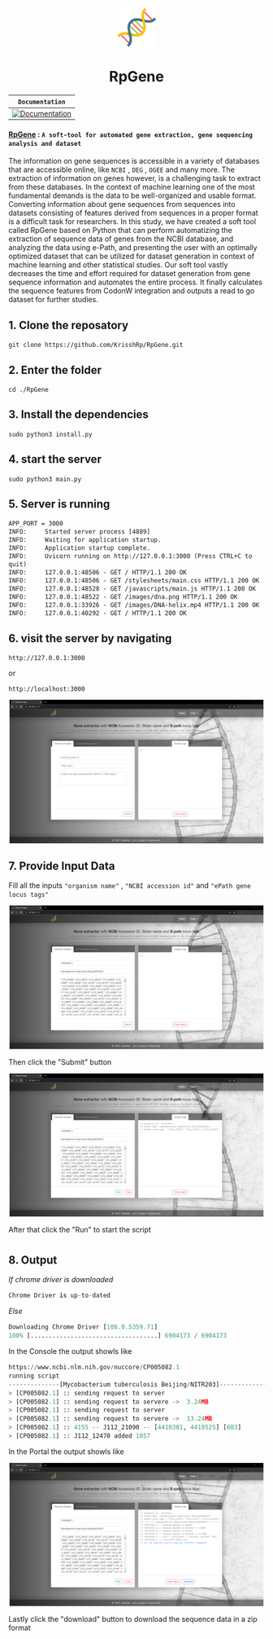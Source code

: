 <div align="center">
  <img style="width: 75px;" src="./Bin/Assets/images/dna.png">
</div>
<div align="center">
  <h1> RpGene </h1>
</div>

**`Documentation`** |
------------------- |
[![Documentation](https://img.shields.io/badge/api-reference-blue.svg)](#) |

#### [RpGene](#) : `A soft-tool for automated gene extraction, gene sequencing analysis and dataset` 

The information on gene sequences is accessible in a variety of databases that are accessible online, like `NCBI` , `DEG` , `OGEE` and many more. The extraction of information on genes however, is a challenging task to extract from these databases. In the context of machine learning one of the most fundamental demands is the data to be well-organized and usable format. Converting information about gene sequences from sequences into datasets consisting of features derived from sequences in a proper format is a difficult task for researchers. In this study, we have created a soft tool called RpGene based on Python that can perform automatizing the extraction of sequence data of genes from the NCBI database, and analyzing the data using e-Path, and presenting the user with an optimally optimized dataset that can be utilized for dataset generation in context of machine learning and other statistical studies. Our soft tool vastly decreases the time and effort required for dataset generation from gene sequence information and automates the entire process. It finally calculates the sequence features from CodonW integration and outputs a read to go dataset for further studies.

## 1. Clone the reposatory
```shell
git clone https://github.com/KrisshRp/RpGene.git
```
## 2. Enter the folder
```shell
cd ./RpGene
```
## 3. Install the dependencies
```
sudo python3 install.py
```
## 4. start the server

```shell
sudo python3 main.py
```
## 5. Server is running

```shell
APP_PORT = 3000
INFO:     Started server process [4889]
INFO:     Waiting for application startup.
INFO:     Application startup complete.
INFO:     Uvicorn running on http://127.0.0.1:3000 (Press CTRL+C to quit)
INFO:     127.0.0.1:48506 - GET / HTTP/1.1 200 OK
INFO:     127.0.0.1:48506 - GET /stylesheets/main.css HTTP/1.1 200 OK
INFO:     127.0.0.1:48528 - GET /javascripts/main.js HTTP/1.1 200 OK
INFO:     127.0.0.1:48522 - GET /images/dna.png HTTP/1.1 200 OK
INFO:     127.0.0.1:33926 - GET /images/DNA-helix.mp4 HTTP/1.1 200 OK
INFO:     127.0.0.1:40292 - GET / HTTP/1.1 200 OK
```
## 6. visit the server by navigating 
```shell
http://127.0.0.1:3000
```
or 
```shell
http://localhost:3000
```
<div align="center">
  <img style="max-width:500px;" src="./Bin/Assets/images/output_ss/portal_SS.png">
</div>

## 7. Provide Input Data
Fill all the inputs `"organism name"` , `"NCBI accession id"` and `"ePath gene locus tags"`

<div align="center">
  <img style="max-width:500px;" src="./Bin/Assets/images/output_ss/portal_SS1.png">
</div>

Then click the "Submit" button

<div align="center">
  <img style="max-width:500px;" src="./Bin/Assets/images/output_ss/portal_SS2.png">
</div>

After that click the "Run" to start the script
#
## 8. Output
*If chrome driver is downloaded*
```python
Chrome Driver is up-to-dated
```

*Else*
```python
Downloading Chrome Driver [108.0.5359.71]
100% [...................................] 6904173 / 6904173
```

In the Console the output showls like

```python
https://www.ncbi.nlm.nih.gov/nuccore/CP005082.1
running script
--------------[Mycobacterium tuberculosis Beijing/NITR203]--------------
> [CP005082.1] :: sending request to server
> [CP005082.1] :: sending request to servere ->  3.24MB
> [CP005082.1] :: sending request to server
> [CP005082.1] :: sending request to servere ->  13.24MB
> [CP005082.1] :: 4155 -- J112_21090 -- [4410381, 4410525] [603]          
> [CP005082.1] :: J112_12470 added 1057
```

In the Portal the output showls like

<div align="center">
  <img style="max-width:500px;" src="./Bin/Assets/images/output_ss/portal_SS3.png">
</div>

Lastly click the "download" button to download the sequence data in a zip format